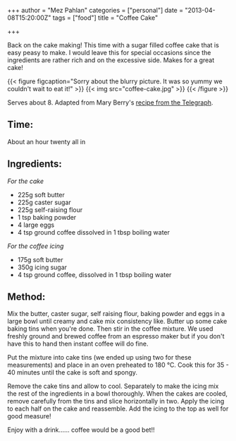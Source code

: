 +++
author = "Mez Pahlan"
categories = ["personal"]
date = "2013-04-08T15:20:00Z"
tags = ["food"]
title = "Coffee Cake"

+++

Back on the cake making! This time with a sugar filled coffee cake that is easy peasy to make. I would leave this for
special occasions since the ingredients are rather rich and on the excessive side. Makes for a great cake!

{{< figure figcaption="Sorry about the blurry picture. It was so yummy we couldn't wait to eat it!" >}}
    {{< img src="coffee-cake.jpg" >}}
{{< /figure >}}

<!--more-->

Serves about 8. Adapted from Mary Berry's [recipe from the Telegraph](http://www.telegraph.co.uk/foodanddrink/recipes/9948208/Mary-Berrys-cappuccino-coffee-cake-recipe.html).

## Time:

About an hour twenty all in

## Ingredients:

*For the cake*

* 225g soft butter  
* 225g caster sugar  
* 225g self-raising flour  
* 1 tsp baking powder  
* 4 large eggs  
* 4 tsp ground coffee dissolved in 1 tbsp boiling water

*For the coffee icing*

* 175g soft butter  
* 350g icing sugar  
* 4 tsp ground coffee, dissolved in 1 tbsp boiling water

## Method:

Mix the butter, caster sugar, self raising flour, baking powder and eggs in a large bowl until creamy and cake mix
consistency like. Butter up some cake baking tins when you're done. Then stir in the coffee mixture. We used freshly
ground and brewed coffee from an espresso maker but if you don't have this to hand then instant coffee will do fine.

Put the mixture into cake tins (we ended up using two for these measurements) and place in an oven preheated to 180
&deg;C. Cook this for 35 - 40 minutes until the cake is soft and spongy.

Remove the cake tins and allow to cool. Separately to make the icing mix the rest of the ingredients in a bowl
thoroughly. When the cakes are cooled, remove carefully from the tins and slice horizontally in two. Apply the icing to
each half on the cake and reassemble. Add the icing to the top as well for good measure!

Enjoy with a drink...... coffee would be a good bet!!
